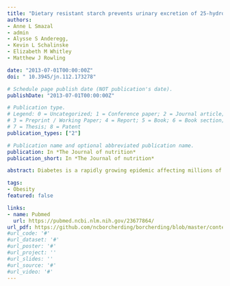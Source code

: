 ```yaml
---
title: "Dietary resistant starch prevents urinary excretion of 25-hydroxycholecalciferol and vitamin D-binding protein in type 1 diabetic rats"
authors:
- Anne L Smazal
- admin
- Alysse S Anderegg,
- Kevin L Schalinske
- Elizabeth M Whitley
- Matthew J Rowling

date: "2013-07-01T00:00:00Z"
doi: " 10.3945/jn.112.173278"

# Schedule page publish date (NOT publication's date).
publishDate: "2013-07-01T00:00:00Z"

# Publication type.
# Legend: 0 = Uncategorized; 1 = Conference paper; 2 = Journal article;
# 3 = Preprint / Working Paper; 4 = Report; 5 = Book; 6 = Book section;
# 7 = Thesis; 8 = Patent
publication_types: ["2"]

# Publication name and optional abbreviated publication name.
publication: In *The Journal of nutrition*
publication_short: In *The Journal of nutrition*

abstract: Diabetes is a rapidly growing epidemic affecting millions of Americans and has been implicated in a number of devastating secondary complications. We previously demonstrated that type 2 diabetic rats exhibit vitamin D deficiency due to aberrant megalin-mediated endocytosis and excessive urinary excretion of 25-hydroxycholecalciferol (25D3) and vitamin D-binding protein (DBP). Here, we examined whether a model of type 1 diabetes [T1D; streptozotocin (STZ)-treated Sprague-Dawley rats] would similarly excrete abnormally high concentrations of 25D3 and DBP due to renal damage and compromised expression of megalin and its endocytic partner, disabled-2 (Dab2). Moreover, we tested whether feeding diabetic rats starch that is resistant to digestion could alleviate these abnormalities. Control (n = 12) rats were fed a standard, semipurified diet (AIN-93G) containing 55% total dietary starch and STZ-treated rats were fed the AIN-93G diet (n = 12) or a diet containing 55% high-amylose maize that is partially resistant to digestion [20% total dietary resistant starch (RS); n = 12] for 2 and 5 wk. The RS diet attenuated weight loss and polyuria in STZ-treated rats. Histology and immunohistochemistry revealed that dietary RS also attenuated the loss of Dab2 expression in renal proximal tubules. Moreover, urinary concentrations of both 25D3 and DBP were elevated ∼10-fold in STZ-treated rats (5 wk post STZ injection), which was virtually prevented by the RS. We also observed a ∼1.5-fold increase in megalin mRNA expression in STZ-treated rats, which was attenuated by feeding rats the RS diet for 2 wk. Taken together, these studies indicate that consumption of low-glycemic carbohydrates can attenuate disruption of vitamin D homeostasis in T1D through the rescue of megalin-mediated endocytosis in the kidney. 

tags:
- Obesity
featured: false

links:
- name: Pubmed
  url: https://pubmed.ncbi.nlm.nih.gov/23677864/
url_pdf: https://github.com/ncborcherding/borcherding/blob/master/content/publication/smazal2013dietary/smazal2013dietary.pdf
#url_code: '#'
#url_dataset: '#'
#url_poster: '#'
#url_project: ''
#url_slides: ''
#url_source: '#'
#url_video: '#'
---
```


